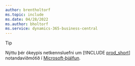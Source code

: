 ```yaml
---
author: brentholtorf
ms.topic: include
ms.date: 04/28/2022
ms.author: bholtorf
ms.service: dynamics-365-business-central
---
```

> [!TIP]
> Nýttu þér ókeypis netkennsluefni um [!INCLUDE [prod_short](prod_short.md)] notandaviðmótið í [Microsoft-þjálfun](/training/dynamics365/business-central?WT.mc_id=dyn365bc_landingpage-docs).
